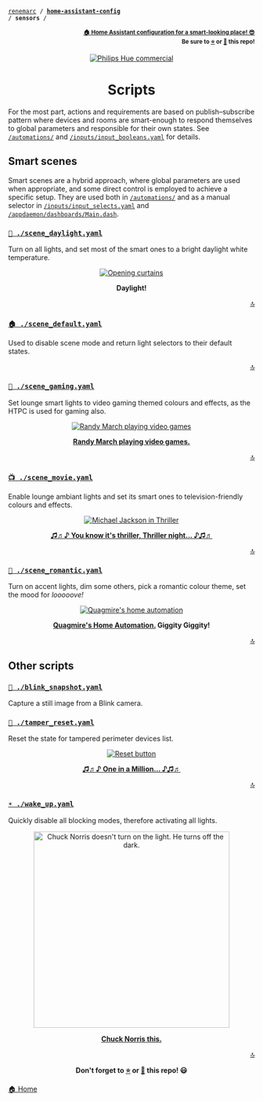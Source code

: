 <!-- Header -->
[link-profile]:https://github.com/renemarc
[link-repo]:https://github.com/renemarc/home-assistant-config

<a name="top"></a>
<code>[renemarc][link-profile] / **[home-assistant-config][link-repo]** / **sensors** /</code>

<p align="right"><sub><strong><a href="https://github.com/renemarc/home-assistant-config">🏠 Home Assistant configuration for a smart-looking place! 😎</a><br>Be sure to <a href="#" title="star">⭐️</a> or <a href="#" title="fork">🔱</a> this repo!</strong></sub></p>

<!-- Hero -->
<figure>
    <div align="center">
        <a href="#smart-scenes" title="Scripts
(Philips Hue commercial)"><img src="https://media.giphy.com/media/NR9nzexxmvIfC/giphy.gif" alt="Philips Hue commercial"></a>
    </div>
</figure>

<h1 align="center">Scripts</h1>

For the most part, actions and requirements are based on publish–subscribe pattern where devices and rooms are smart-enough to respond themselves to global parameters and responsible for their own states. See [`/automations/`](../automations) and [`/inputs/input_booleans.yaml`](../inputs/input_booleans.yaml) for details.

## Smart scenes

Smart scenes are a hybrid approach, where global parameters are used when appropriate, and some direct control is employed to achieve a specific setup. They are used both in [`/automations/`](../automations) and as a manual selector in [`/inputs/input_selects.yaml`](../inputs/input_selects.yaml) and [`/appdaemon/dashboards/Main.dash`](../appdaemon/dashboards/Main.dash).

### [`🔆 ./scene_daylight.yaml`](scene_daylight.yaml)

Turn on all lights, and set most of the smart ones to a bright daylight white temperature.

<div align="center">
    <figure>
        <div>
            <a href="https://cheezburger.com/7425309184" title="Daylight!"><img src="https://media.giphy.com/media/CPutABwbvXC92/giphy.gif" alt="Opening curtains"></a>
        </div>
        <figcaption>
            <p><strong>Daylight!</strong></p>
        </figcaption>
    </figure>
</div>

<p align="right"><a href="#top" title="Back to top">🔝</a></p>

### [`🏠 ./scene_default.yaml`](scene_default.yaml)

Used to disable scene mode and return light selectors to their default states.

<p align="right"><a href="#top" title="Back to top">🔝</a></p>

### [`👾 ./scene_gaming.yaml`](scene_gaming.yaml)

Set lounge smart lights to video gaming themed colours and effects, as the HTPC is used for gaming also.

<div align="center">
    <figure>
        <div>
            <a href="https://www.youtube.com/watch?v=x-Wg4mr75yYs" title="Randy March playing video games"><img src="https://media.giphy.com/media/3o6Zt3XykpTtUq39zq/giphy.gif" alt="Randy March playing video games"></a>
        </div>
        <figcaption>
            <p><strong><a href="https://www.youtube.com/watch?v=x-Wg4mr75yY" title="Just 5 more minutes...">Randy March playing video games.</a></strong></p>
        </figcaption>
    </figure>
</div>

<p align="right"><a href="#top" title="Back to top">🔝</a></p>

### [`📺 ./scene_movie.yaml`](scene_movie.yaml)

Enable lounge ambiant lights and set its smart ones to television-friendly colours and effects.

<div align="center">
    <figure>
        <div>
            <a href="https://www.youtube.com/watch?v=sOnqjkJTMaA&t=3m50s" title="Michael Jackson's Thriller music video"><img src="https://media.giphy.com/media/pUeXcg80cO8I8/giphy.gif" alt="Michael Jackson in Thriller"></a>
        </div>
        <figcaption>
            <p><strong><a href="https://www.youtube.com/watch?v=sOnqjkJTMaA&t=3m50s" title="Michael Jackson's Thriller music video">♫♬♪ You know it's thriller, Thriller night... ♪♫♬</a></strong></p>
        </figcaption>
    </figure>
</div>

<p align="right"><a href="#top" title="Back to top">🔝</a></p>

### [`💏 ./scene_romantic.yaml`](scene_romantic.yaml)

Turn on accent lights, dim some others, pick a romantic colour theme, set the mood for _looooove!_

<div align="center">
    <figure>
        <div>
            <a href="https://www.youtube.com/watch?v=zmTj1oqCBKo?t=14s" title="Quagmire's home automation. Giggity Giggity!"><img src="https://i.ytimg.com/vi/zmTj1oqCBKo/mqdefault.jpg" alt="Quagmire's home automation"></a>
        </div>
        <figcaption>
           <p><strong><a href="https://www.youtube.com/watch?v=zmTj1oqCBKo?t=14s" title="Giggity!">Quagmire's Home Automation.</a> Giggity Giggity!</strong></p>
        </figcaption>
    </figure>
</div>

<p align="right"><a href="#top" title="Back to top">🔝</a></p>

## Other scripts

### [`🎥 ./blink_snapshot.yaml`](blink_snapshot.yaml)

Capture a still image from a Blink camera.

### [`👮 ./tamper_reset.yaml`](tamper_reset.yaml)

Reset the state for tampered perimeter devices list.

<div align="center">
    <figure>
        <div>
            <a href="https://www.youtube.com/watch?v=JGAV8wvYdVI" title="The Romantics' One in a Million music video"><img src="https://media.giphy.com/media/sChf4Eo55W8x2/giphy.gif" alt="Reset button"></a>
        </div>
        <figcaption>
            <p><strong><a href="https://www.youtube.com/watch?v=JGAV8wvYdVI" title="The Romantics' One in a Million music video">♫♬♪ One in a Million... ♪♫♬</a></strong></p>
        </figcaption>
    </figure>
</div>

<p align="right"><a href="#top" title="Back to top">🔝</a></p>

### [`☀ ./wake_up.yaml`](wake_up.yaml)

Quickly disable all blocking modes, therefore activating all lights.

<div align="center">
    <figure>
        <div>
            <a href="https://www.youtube.com/watch?v=5_RUut1px3Q" title="Chuck Norris facts"><img src="https://memegenerator.net/img/instances/18858590/i-dont-turn-on-the-light-i-turn-off-the-dark.jpg" alt="Chuck Norris doesn't turn on the light. He turns off the dark." width="400"></a>
        </div>
        <figcaption>
            <p><strong><a href="https://www.youtube.com/watch?v=5_RUut1px3Q" title="Chuck Norris facts">Chuck Norris this.</a></strong></p>
        </figcaption>
    </figure>
</div>

<!-- Footer -->
<p align="right"><a href="#top" title="Back to top">🔝</a></p>

<p align="center"><strong>Don't forget to <a href="#" title="star">⭐️</a> or <a href="#" title="fork">🔱</a> this repo! 😃</strong></p>

[🏠 Home][link-repo]
